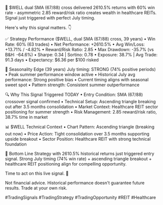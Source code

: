 🚨 $WELL dual SMA (67/88) cross delivered 2610.5% returns with 60% win rate - asymmetric 2.85 reward/risk ratio creates wealth in healthcare REITs. Signal just triggered with perfect July timing.

Here's why this signal matters. 👇

✅ Strategy Performance ($WELL, dual SMA (67/88) cross, 39 years)
• Win Rate: 60% (63 trades)
• Net Performance: +2610.5%
• Avg Win/Loss: +13.71% / -4.82%
• Reward/Risk Ratio: 2.85
• Max Drawdown: -35.7% (vs B&H: -64.6%)
• Sharpe: 0.34 | Sortino: 0.78
• Exposure: 38.7% | Avg Trade: 91.3 days
• Expectancy: $6.36 per $100 risked

📅 Seasonality Edge (39 years)
July timing: STRONG (74% positive periods)
• Peak summer performance window active
• Historical July avg performance: Strong positive bias
• Current timing aligns with seasonal sweet spot
• Pattern strength: Consistent summer outperformance

🔍 Why This Signal Triggered TODAY
• Entry Condition: SMA (67/88) crossover signal confirmed
• Technical Setup: Ascending triangle breaking out after 3.5 months consolidation
• Market Context: Healthcare REIT sector positioning for summer strength
• Risk Management: 2.85 reward/risk ratio, 38.7% time in market

📊 $WELL Technical Context
• Chart Pattern: Ascending triangle (breaking out now)
• Price Action: Tight consolidation over 3.5 months supporting upside breakout
• Sector Position: Healthcare REIT with strong technical foundation

📌 Bottom Line
Strategy with 2610.5% historical returns just triggered entry signal. Strong July timing (74% win rate) + ascending triangle breakout + healthcare REIT positioning align for compelling opportunity.

Time to act on this live signal. 🎯

Not financial advice. Historical performance doesn't guarantee future results. Trade at your own risk.

#TradingSignals #TradingStrategy #TradingOpportunity #REIT #Healthcare

